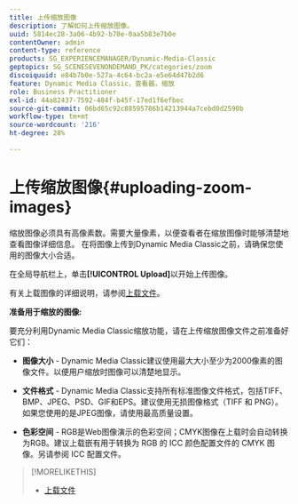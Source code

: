 ```yaml
---
title: 上传缩放图像
description: 了解如何上传缩放图像。
uuid: 5814ec28-3a06-4b92-b70e-0aa5b83e7b0e
contentOwner: admin
content-type: reference
products: SG_EXPERIENCEMANAGER/Dynamic-Media-Classic
geptopics: SG_SCENESEVENONDEMAND_PK/categories/zoom
discoiquuid: e84b7b0e-527a-4c64-bc2a-e5e64d47b2d6
feature: Dynamic Media Classic，查看器，缩放
role: Business Practitioner
exl-id: 44a82437-7592-484f-b45f-17ed1f6efbec
source-git-commit: 06bd65c92c88595786b14213944a7cebd0d2590b
workflow-type: tm+mt
source-wordcount: '216'
ht-degree: 28%

---
```


# 上传缩放图像{#uploading-zoom-images}

缩放图像必须具有高像素数。需要大量像素，以便查看者在缩放图像时能够清楚地查看图像详细信息。 在将图像上传到Dynamic Media Classic之前，请确保您使用的图像大小合适。

在全局导航栏上，单击&#x200B;**[!UICONTROL Upload]**&#x200B;以开始上传图像。

有关上载图像的详细说明，请参阅[上载文件](uploading-files.md#uploading_files)。

**准备用于缩放的图像:**

要充分利用Dynamic Media Classic缩放功能，请在上传缩放图像文件之前准备好它们：

* **图像大小** - Dynamic Media Classic建议使用最大大小至少为2000像素的图像文件。以便用户缩放时图像可以清楚地显示。

* **文件格式**  - Dynamic Media Classic支持所有标准图像文件格式，包括TIFF、BMP、JPEG、PSD、GIF和EPS。建议使用无损图像格式（TIFF 和 PNG）。如果您使用的是JPEG图像，请使用最高质量设置。

* **色彩空间** - RGB是Web图像演示的色彩空间；CMYK图像在上载时会自动转换为RGB。建议上载嵌有用于转换为 RGB 的 ICC 颜色配置文件的 CMYK 图像。另请参阅 ICC 配置文件。

>[!MORELIKETHIS]
>
>* [上载文件](uploading-files.md#uploading_files)

